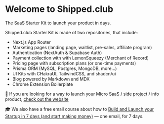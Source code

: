 # Welcome to Shipped.club

The SaaS Starter Kit to launch your product in days.

Shipped.club Starter Kit is made of two repositories, that include:

* Next.js App Router
* Marketing pages (landing page, waitlist, pre-sales, affiliate program)
* Authentication (NextAuth & Supabase Auth)
* Payment collection with with LemonSqueezy (Merchant of Record)
* Pricing page with subscription plans (or one-time payments)
* Prisma ORM (MySQL, Postgres, MongoDB, more...)
* UI Kits with CHakraUI, TailwindCSS, and shadcn/ui
* Blog powered by Markdown and MDX
* Chrome Extension Boilerplate

🚀 If you are looking for a way to launch your Micro SaaS / side project / info product, [check out the website](shipped.club)

🎓 We also have a free email course about how to [Build and Launch your Startup in 7 days (and start making money)](https://shipped.club/micro-saas-email-course) — one email, for 7 days.

